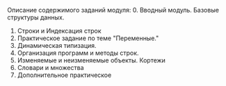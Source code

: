 Описание содержимого заданий модуля: 
0. Вводный модуль. Базовые структуры данных. 
1. Строки и Индексация строк
2. Практическое задание по теме "Переменные."
3. Динамическая типизация.
4. Организация программ и методы строк.
5. Изменяемые и неизменяемые объекты. Кортежи
6. Словари и множества
7. Дополнительное практическое
